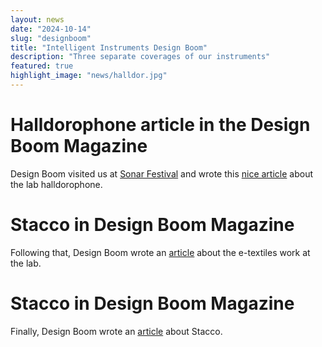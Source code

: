```yaml
---
layout: news
date: "2024-10-14"
slug: "designboom"
title: "Intelligent Instruments Design Boom"
description: "Three separate coverages of our instruments"
featured: true
highlight_image: "news/halldor.jpg"
---
```


<script>
    import CaptionedImage from "../../components/Images/CaptionedImage.svelte"
</script>



# Halldorophone article in the Design Boom Magazine

Design Boom visited us at [Sonar Festival](/news/sonar) and wrote this [nice article](https://www.designboom.com/technology/cello-electro-acoustic-string-instrument-halldorophone-feedback-halldor-ulfarsson-07-26-2024/) about the lab halldorophone.

<CaptionedImage
    src="stock/halldoro.jpg"
    alt="The lab halldorophone"
    caption="The ii lab halldorophone"
/>

# Stacco in Design Boom Magazine

Following that, Design Boom wrote an [article](https://www.designboom.com/technology/e-textiles-sounds-electronic-musical-instruments-sophie-skach-victor-shepardson-intelligent-instruments-lab-08-24-2024/) about the e-textiles work at the lab.

<CaptionedImage
    src="research/projects/etextiles2.jpg"
    alt="E-textiles at the ii lab"
    caption="E-textiles at the ii lab"
/>


# Stacco in Design Boom Magazine

Finally, Design Boom wrote an [article](https://www.designboom.com/technology/musical-instrument-stacco-sounds-magnetic-marbles-intelligent-instruments-lab-08-20-2024/) about Stacco.

<CaptionedImage
    src="research/projects/Staccoscore1.jpg"
    alt="Stacco with a score"
    caption="Stacco with a score"
/>
